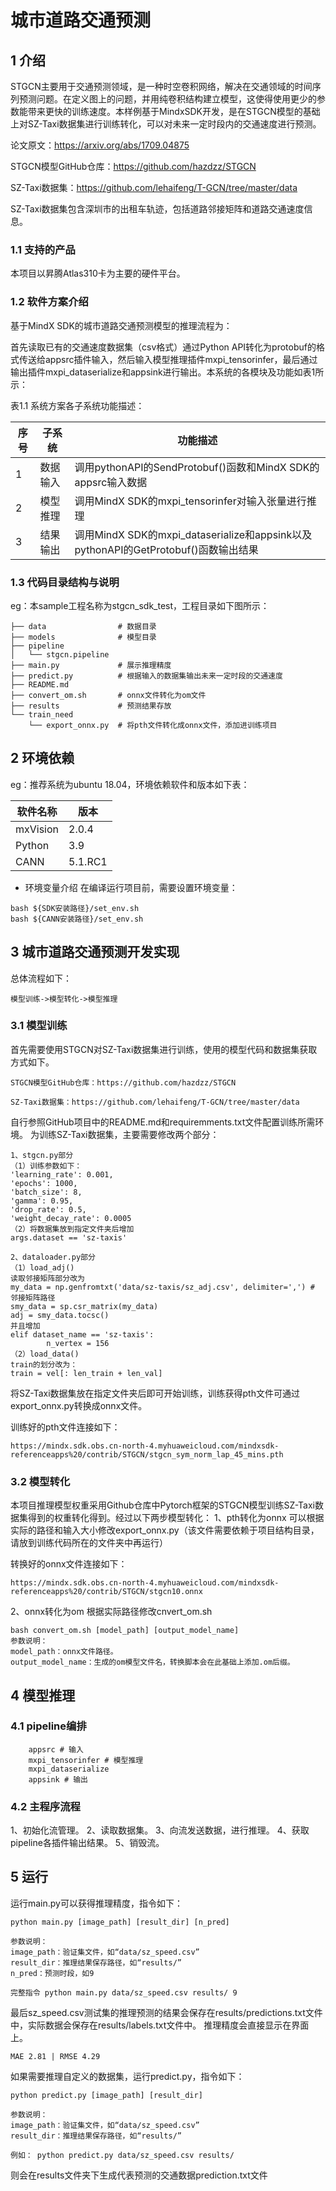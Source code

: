 # 城市道路交通预测

## 1 介绍

STGCN主要用于交通预测领域，是一种时空卷积网络，解决在交通领域的时间序列预测问题。在定义图上的问题，并用纯卷积结构建立模型，这使得使用更少的参数能带来更快的训练速度。本样例基于MindxSDK开发，是在STGCN模型的基础上对SZ-Taxi数据集进行训练转化，可以对未来一定时段内的交通速度进行预测。

论文原文：https://arxiv.org/abs/1709.04875

STGCN模型GitHub仓库：https://github.com/hazdzz/STGCN

SZ-Taxi数据集：https://github.com/lehaifeng/T-GCN/tree/master/data	

SZ-Taxi数据集包含深圳市的出租车轨迹，包括道路邻接矩阵和道路交通速度信息。

### 1.1 支持的产品
本项目以昇腾Atlas310卡为主要的硬件平台。

### 1.2 软件方案介绍

基于MindX SDK的城市道路交通预测模型的推理流程为：

首先读取已有的交通速度数据集（csv格式）通过Python API转化为protobuf的格式传送给appsrc插件输入，然后输入模型推理插件mxpi_tensorinfer，最后通过输出插件mxpi_dataserialize和appsink进行输出。本系统的各模块及功能如表1所示：

表1.1 系统方案各子系统功能描述：

| 序号 | 子系统 | 功能描述     |
| ---- | ------ | ------------ |
| 1    | 数据输入 | 调用pythonAPI的SendProtobuf()函数和MindX SDK的appsrc输入数据|
| 2    | 模型推理 | 调用MindX SDK的mxpi_tensorinfer对输入张量进行推理 |
| 3    | 结果输出 | 调用MindX SDK的mxpi_dataserialize和appsink以及pythonAPI的GetProtobuf()函数输出结果 |


### 1.3 代码目录结构与说明

eg：本sample工程名称为stgcn_sdk_test，工程目录如下图所示：
```
├── data                # 数据目录
├── models              # 模型目录
├── pipeline
│   └── stgcn.pipeline
├── main.py             # 展示推理精度
├── predict.py          # 根据输入的数据集输出未来一定时段的交通速度
├── README.md
├── convert_om.sh       # onnx文件转化为om文件
├── results             # 预测结果存放
└── train_need
    └── export_onnx.py  # 将pth文件转化成onnx文件，添加进训练项目
```

## 2 环境依赖

eg：推荐系统为ubuntu 18.04，环境依赖软件和版本如下表：

| 软件名称 | 版本   |
| -------- | ------ |
| mxVision | 2.0.4 |
| Python | 3.9 |
| CANN | 5.1.RC1 |

- 环境变量介绍
在编译运行项目前，需要设置环境变量：
```
bash ${SDK安装路径}/set_env.sh
bash ${CANN安装路径}/set_env.sh
```

## 3 城市道路交通预测开发实现
总体流程如下：
```
模型训练->模型转化->模型推理
```
### 3.1 模型训练
首先需要使用STGCN对SZ-Taxi数据集进行训练，使用的模型代码和数据集获取方式如下。
```
STGCN模型GitHub仓库：https://github.com/hazdzz/STGCN

SZ-Taxi数据集：https://github.com/lehaifeng/T-GCN/tree/master/data	
```
自行参照GitHub项目中的README.md和requiremments.txt文件配置训练所需环境。
为训练SZ-Taxi数据集，主要需要修改两个部分：
```
1、stgcn.py部分
（1）训练参数如下：
'learning_rate': 0.001,
'epochs': 1000,
'batch_size': 8,
'gamma': 0.95,
'drop_rate': 0.5,
'weight_decay_rate': 0.0005
（2）将数据集放到指定文件夹后增加
args.dataset == 'sz-taxis'

2、dataloader.py部分
（1）load_adj()
读取邻接矩阵部分改为
my_data = np.genfromtxt('data/sz-taxis/sz_adj.csv', delimiter=',') # 邻接矩阵路径
smy_data = sp.csr_matrix(my_data)
adj = smy_data.tocsc()
并且增加
elif dataset_name == 'sz-taxis':
        n_vertex = 156
（2）load_data()
train的划分改为：
train = vel[: len_train + len_val]
```
将SZ-Taxi数据集放在指定文件夹后即可开始训练，训练获得pth文件可通过export_onnx.py转换成onnx文件。

训练好的pth文件连接如下：
```
https://mindx.sdk.obs.cn-north-4.myhuaweicloud.com/mindxsdk-referenceapps%20/contrib/STGCN/stgcn_sym_norm_lap_45_mins.pth
```

### 3.2 模型转化
本项目推理模型权重采用Github仓库中Pytorch框架的STGCN模型训练SZ-Taxi数据集得到的权重转化得到。经过以下两步模型转化：
1、pth转化为onnx
可以根据实际的路径和输入大小修改export_onnx.py（该文件需要依赖于项目结构目录，请放到训练代码所在的文件夹中再运行）

转换好的onnx文件连接如下：
```
https://mindx.sdk.obs.cn-north-4.myhuaweicloud.com/mindxsdk-referenceapps%20/contrib/STGCN/stgcn10.onnx
```

2、onnx转化为om
根据实际路径修改cnvert_om.sh
```
bash convert_om.sh [model_path] [output_model_name]
参数说明：
model_path：onnx文件路径。
output_model_name：生成的om模型文件名，转换脚本会在此基础上添加.om后缀。
```

## 4 模型推理
### 4.1 pipeline编排
```
    appsrc # 输入
    mxpi_tensorinfer # 模型推理
    mxpi_dataserialize
    appsink # 输出
```
### 4.2 主程序流程

1、初始化流管理。
2、读取数据集。
3、向流发送数据，进行推理。
4、获取pipeline各插件输出结果。
5、销毁流。

## 5 运行
运行main.py可以获得推理精度，指令如下：
```
python main.py [image_path] [result_dir] [n_pred]

参数说明：
image_path：验证集文件，如“data/sz_speed.csv”
result_dir：推理结果保存路径，如“results/”
n_pred：预测时段，如9

完整指令 python main.py data/sz_speed.csv results/ 9
```
最后sz_speed.csv测试集的推理预测的结果会保存在results/predictions.txt文件中，实际数据会保存在results/labels.txt文件中。
推理精度会直接显示在界面上。
```
MAE 2.81 | RMSE 4.29
```
如果需要推理自定义的数据集，运行predict.py，指令如下：
```
python predict.py [image_path] [result_dir]

参数说明：
image_path：验证集文件，如“data/sz_speed.csv”
result_dir：推理结果保存路径，如“results/”

例如： python predict.py data/sz_speed.csv results/
```
则会在results文件夹下生成代表预测的交通数据prediction.txt文件